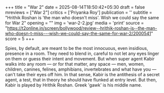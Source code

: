 +++
title = "War 2"
date = 2025-08-14T18:50:42+05:30
draft = false
mreviews = ["War 2"]
critics = ['Priyanka Roy']
publication = ''
subtitle = "Hrithik Roshan is 'the man who doesn't miss'. Wish we could say the same for War 2"
opening = ""
img = 'war-2-2.jpg'
media = 'print'
source = "https://t2online.in/screen/bollywood/review--hrithik-roshan-is--the-man-who-doesn-t-miss---wish-we-could-say-the-same-for-war-2/2000541"
score = 5
+++

Spies, by default, are meant to be the most innocuous, even insidious, presence in a room. They need to blend in, careful to not let any eyes linger on them or guess their intent and movement. But when super agent Kabir walks into any room — or for that matter, any space — men, women, children, canines, felines, amphibians, invertebrates and what have you — can't take their eyes off him. In that sense, Kabir is the antithesis of a secret agent, a test, that in theory he should have flunked at entry level. But then, Kabir is played by Hrithik Roshan. Greek 'gawk' is his middle name.
